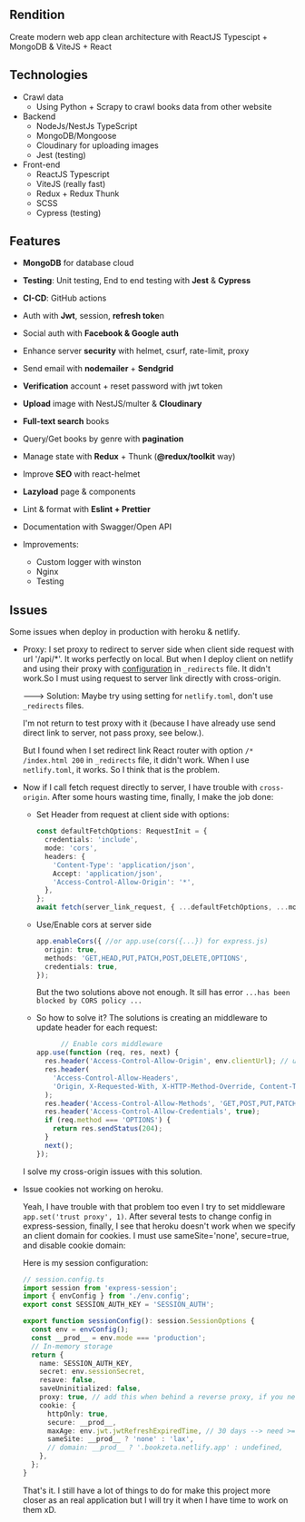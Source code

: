 ## Rendition
Create modern web app clean architecture with ReactJS Typescipt + MongoDB & ViteJS + React



## Technologies
- Crawl data
  - Using Python + Scrapy to crawl books data from other website
- Backend
  - NodeJs/NestJs TypeScript
  - MongoDB/Mongoose
  - Cloudinary for uploading images
  - Jest (testing)
- Front-end
  - ReactJS Typescript
  - ViteJS (really fast)
  - Redux + Redux Thunk
  - SCSS
  - Cypress (testing)

## Features
- **MongoDB** for database cloud
- **Testing**: Unit testing, End to end testing with **Jest** & **Cypress**
- **CI-CD**: GitHub actions
- Auth with **Jwt**, session, **refresh toke**n
- Social auth with **Facebook & Google auth**
- Enhance server **security** with helmet, csurf, rate-limit, proxy
- Send email with **nodemailer** + **Sendgrid**
- **Verification** account + reset password with jwt token
- **Upload** image with NestJS/multer & **Cloudinary**
- **Full-text search** books
- Query/Get books by genre with **pagination**
- Manage state with **Redux** + Thunk (**@redux/toolkit** way)
- Improve **SEO** with react-helmet
- **Lazyload** page & components
- Lint & format with **Eslint + Prettier**
- Documentation with Swagger/Open API

- Improvements:
  - Custom logger with winston
  - Nginx
  - Testing

## Issues

Some issues when deploy in production with heroku & netlify. 
  - Proxy: I set proxy to redirect to server side when client side request with url '/api/*'. It works perfectly on local. But when I deploy client on netlify and using their proxy with [configuration](https://docs.netlify.com/routing/redirects/) in `_redirects` file. It didn't work.So I must using request to server link directly with cross-origin. 
    
    ---> Solution: Maybe try using setting for `netlify.toml`, don't use `_redirects` files. 
    
    I'm not return to test proxy with it (because I have already use send direct link to server, not pass proxy, see below.). 
    
    But I found when I set redirect link React router with option `/* /index.html 200` in `_redirects` file, it didn't work. When I use `netlify.toml`, it works. So I think that is the problem.


  - Now if I call fetch request directly to server, I have trouble with `cross-origin`. After some hours wasting time, finally, I make the job done:
    - Set Header from request at client side with options: 

      ```ts
      const defaultFetchOptions: RequestInit = {
        credentials: 'include',
        mode: 'cors',
        headers: {
          'Content-Type': 'application/json',
          Accept: 'application/json',
          'Access-Control-Allow-Origin': '*',
        },
      };
      await fetch(server_link_request, { ...defaultFetchOptions, ...morOptions });

      ```

    - Use/Enable cors at server side
      ```ts
      app.enableCors({ //or app.use(cors({...}) for express.js)
        origin: true,
        methods: 'GET,HEAD,PUT,PATCH,POST,DELETE,OPTIONS',
        credentials: true,
      });

      ```

      But the two solutions above not enough. It sill has error `...has been blocked by CORS policy ...`


    - So how to solve it? The solutions is creating an middleware to update header for each request:

      ```ts
         	// Enable cors middleware
      app.use(function (req, res, next) {
        res.header('Access-Control-Allow-Origin', env.clientUrl); // update to match the domain you will make the request from
        res.header(
          'Access-Control-Allow-Headers',
          'Origin, X-Requested-With, X-HTTP-Method-Override, Content-Type, Accept',
        );
        res.header('Access-Control-Allow-Methods', 'GET,POST,PUT,PATCH,DELETE, OPTIONS');
        res.header('Access-Control-Allow-Credentials', true);
        if (req.method === 'OPTIONS') {
          return res.sendStatus(204);
        }
        next();
      });
      ```

    I solve my cross-origin issues with this solution.

  - Issue cookies not working on heroku.

    Yeah, I have trouble with that problem too even I try to set middleware `app.set('trust proxy', 1)`. After several tests to change config in express-session, finally, I see that heroku doesn't work when we specify an client domain for cookies. I must use sameSite='none', secure=true, and disable cookie domain:

    Here is my session configuration:
    ```ts
    // session.config.ts 
    import session from 'express-session';
    import { envConfig } from './env.config';
    export const SESSION_AUTH_KEY = 'SESSION_AUTH';

    export function sessionConfig(): session.SessionOptions {
      const env = envConfig();
      const __prod__ = env.mode === 'production';
      // In-memory storage
      return {
        name: SESSION_AUTH_KEY,
        secret: env.sessionSecret,
        resave: false,
        saveUninitialized: false,
        proxy: true, // add this when behind a reverse proxy, if you need secure cookies
        cookie: {
          httpOnly: true,
          secure: __prod__,
          maxAge: env.jwt.jwtRefreshExpiredTime, // 30 days --> need >= max of alive time of refresh token
          sameSite: __prod__ ? 'none' : 'lax',
          // domain: __prod__ ? '.bookzeta.netlify.app' : undefined,
        },
      };
    }

    ```

    That's it. I still have a lot of things to do for make this project more  closer as an real application but I will try it when I have time to work on them  xD.

